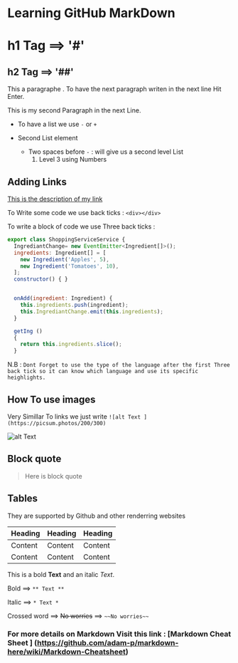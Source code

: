 # Learning GitHub MarkDown
# h1 Tag ==> '#' 
## h2 Tag  ==> '##' 

This a paragraphe . To have the next paragraph writen in the next line Hit Enter.

This is my second Paragraph in the next Line.

- To have a list we use `-` or   `+`
+ Second List element
  
  + Two spaces before `-`  : will give us a second level List
     1. Level 3 using Numbers
  
## Adding Links 

[This is the description of my link](https://www.youtube.com/watch?v=eJojC3lSkwg)

To Write some code we use back ticks : `<div></div>`

To write a block of code we use Three back ticks :

```Javascript
export class ShoppingServiceService {
  IngrediantChange= new EventEmitter<Ingredient[]>();
  ingredients: Ingredient[] = [
    new Ingredient('Apples', 5),
    new Ingredient('Tomatoes', 10),
  ];
  constructor() { }


  onAdd(ingredient: Ingredient) {
    this.ingredients.push(ingredient);
    this.IngrediantChange.emit(this.ingredients);
  }

  getIng ()
  {
    return this.ingredients.slice();
  }
  ```

  N.B : `Dont Forget to use the type of the language after the first Three back tick so it can know which language and use its specific heighlights.`

## How To use images
Very Simillar To links we just write `![alt Text ](https://picsum.photos/200/300)`

  ![alt Text ](https://picsum.photos/200/300)

## Block quote

>Here is block quote

## Tables

They are supported by Github and other renderring websites

|Heading | Heading | Heading |
| --- | ---| --- |
|Content | Content | Content |
|Content | Content | Content |

This is a bold **Text** and an italic *Text*.

Bold ==> `** Text **`

Italic ==> `* Text * `

Crossed word ==> ~~No worries~~ ==> `~~No worries~~ `

### For more details on Markdown Visit this link : [Markdown Cheat Sheet ] (https://github.com/adam-p/markdown-here/wiki/Markdown-Cheatsheet)




